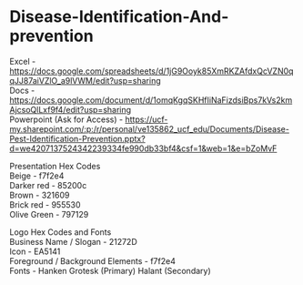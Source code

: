 # Disease-Identification-And-prevention

Excel - https://docs.google.com/spreadsheets/d/1jG9Ooyk85XmRKZAfdxQcVZN0qqJJ87aiVZlO_a9lVWM/edit?usp=sharing
<br>
Docs - https://docs.google.com/document/d/1omqKgqSKHfIiNaFizdsiBps7kVs2kmAjcsoQlLxf9f4/edit?usp=sharing
<br>
Powerpoint (Ask for Access) - https://ucf-my.sharepoint.com/:p:/r/personal/ve135862_ucf_edu/Documents/Disease-Pest-Identification-Prevention.pptx?d=we4207137524342239334fe990db33bf4&csf=1&web=1&e=bZoMvF

Presentation Hex Codes 
<br>
Beige - f7f2e4 <br>
Darker red - 85200c <br>
Brown - 321609 <br>
Brick red - 955530 <br>
Olive Green - 797129 <br>

Logo Hex Codes and Fonts
<br>
Business Name / Slogan - 21272D <br>
Icon - EA5141 <br>
Foreground / Background Elements - f7f2e4 <br>
Fonts - Hanken Grotesk (Primary) Halant (Secondary) <br>
